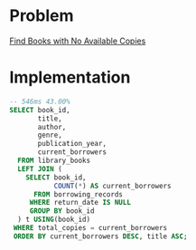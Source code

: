 # Problem

[Find Books with No Available Copies](https://leetcode.com/problems/find-books-with-no-available-copies/description/)

# Implementation

```sql          
-- 546ms 43.00% 
SELECT book_id,
       title,
       author,
       genre,
       publication_year,
       current_borrowers
  FROM library_books 
  LEFT JOIN (
    SELECT book_id,
           COUNT(*) AS current_borrowers
      FROM borrowing_records
     WHERE return_date IS NULL
     GROUP BY book_id
  ) t USING(book_id)
 WHERE total_copies = current_borrowers
 ORDER BY current_borrowers DESC, title ASC;
```
